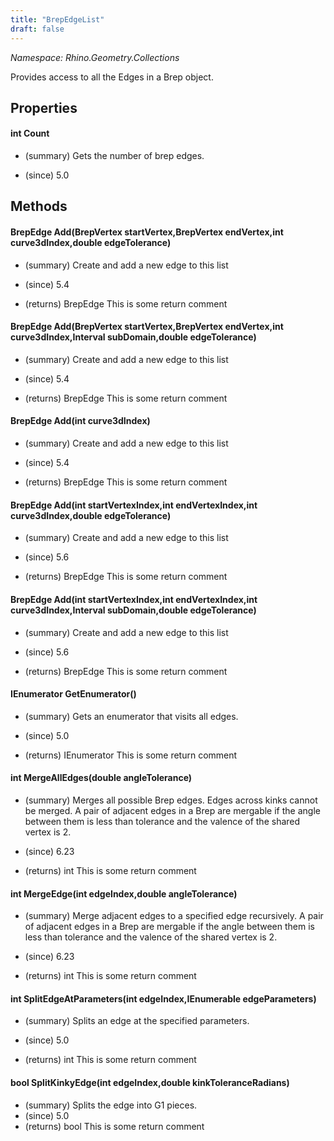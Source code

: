 ```yaml
---
title: "BrepEdgeList"
draft: false
---
```


*Namespace: Rhino.Geometry.Collections*

   Provides access to all the Edges in a Brep object.
   
## Properties
#### int Count
- (summary) 
     Gets the number of brep edges.
     
- (since) 5.0
## Methods
#### BrepEdge Add(BrepVertex startVertex,BrepVertex endVertex,int curve3dIndex,double edgeTolerance)
- (summary) 
     Create and add a new edge to this list
     
- (since) 5.4
- (returns) BrepEdge This is some return comment
#### BrepEdge Add(BrepVertex startVertex,BrepVertex endVertex,int curve3dIndex,Interval subDomain,double edgeTolerance)
- (summary) 
     Create and add a new edge to this list
     
- (since) 5.4
- (returns) BrepEdge This is some return comment
#### BrepEdge Add(int curve3dIndex)
- (summary) 
     Create and add a new edge to this list
     
- (since) 5.4
- (returns) BrepEdge This is some return comment
#### BrepEdge Add(int startVertexIndex,int endVertexIndex,int curve3dIndex,double edgeTolerance)
- (summary) 
     Create and add a new edge to this list
     
- (since) 5.6
- (returns) BrepEdge This is some return comment
#### BrepEdge Add(int startVertexIndex,int endVertexIndex,int curve3dIndex,Interval subDomain,double edgeTolerance)
- (summary) 
     Create and add a new edge to this list
     
- (since) 5.6
- (returns) BrepEdge This is some return comment
#### IEnumerator<BrepEdge> GetEnumerator()
- (summary) 
     Gets an enumerator that visits all edges.
     
- (since) 5.0
- (returns) IEnumerator<BrepEdge> This is some return comment
#### int MergeAllEdges(double angleTolerance)
- (summary) 
     Merges all possible Brep edges. Edges across kinks cannot be merged.
     A pair of adjacent edges in a Brep  are mergable if the angle between them is less than tolerance and the valence of the shared vertex is 2.
     
- (since) 6.23
- (returns) int This is some return comment
#### int MergeEdge(int edgeIndex,double angleTolerance)
- (summary) 
     Merge adjacent edges to a specified edge recursively.
     A pair of adjacent edges in a Brep  are mergable if the angle between them is less than tolerance and the valence of the shared vertex is 2.
     
- (since) 6.23
- (returns) int This is some return comment
#### int SplitEdgeAtParameters(int edgeIndex,IEnumerable<double> edgeParameters)
- (summary) 
     Splits an edge at the specified parameters.
     
- (since) 5.0
- (returns) int This is some return comment
#### bool SplitKinkyEdge(int edgeIndex,double kinkToleranceRadians)
- (summary) Splits the edge into G1 pieces.
- (since) 5.0
- (returns) bool This is some return comment

